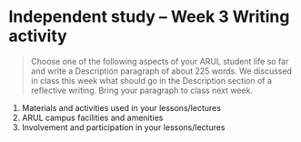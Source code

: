 # Independent study – Week 3 Writing activity
> Choose one of the following aspects of your ARUL student life so far and write a Description paragraph of about 225 words. We discussed in class this week what should go in the Description section of a reflective writing. Bring your paragraph to class next week. 
  
1. Materials and activities used in your lessons/lectures
2. ARUL campus facilities and amenities
3. Involvement and participation in your lessons/lectures

























